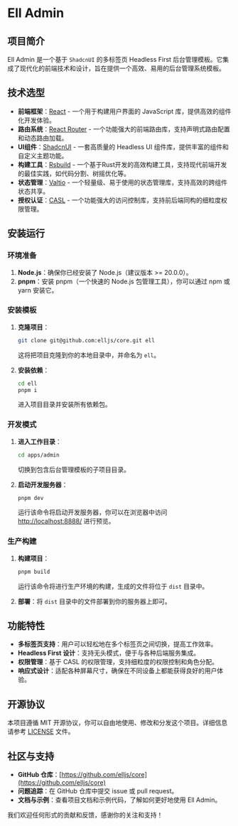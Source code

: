 # Ell Admin

## 项目简介

Ell Admin 是一个基于 `ShadcnUI` 的多标签页 Headless First 后台管理模板。它集成了现代化的前端技术和设计，旨在提供一个高效、易用的后台管理系统模板。

## 技术选型

- **前端框架**：[React](https://react.dev/) - 一个用于构建用户界面的 JavaScript 库，提供高效的组件化开发体验。
- **路由系统**：[React Router](https://reactrouter.com/) - 一个功能强大的前端路由库，支持声明式路由配置和动态路由加载。
- **UI组件**：[ShadcnUI](https://ui.shadcn.com/) - 一套高质量的 Headless UI 组件库，提供丰富的组件和自定义主题功能。
- **构建工具**：[Rsbuild](https://rsbuild.dev/) - 一个基于Rust开发的高效构建工具，支持现代前端开发的最佳实践，如代码分割、树摇优化等。
- **状态管理**：[Valtio](https://valtio.dev/) - 一个轻量级、易于使用的状态管理库，支持高效的跨组件状态共享。
- **授权认证**：[CASL](https://casl.js.org/) - 一个功能强大的访问控制库，支持前后端同构的细粒度权限管理。

## 安装运行

### 环境准备

1. **Node.js**：确保你已经安装了 Node.js（建议版本 >= 20.0.0）。
2. **pnpm**：安装 pnpm（一个快速的 Node.js 包管理工具），你可以通过 npm 或 yarn 安装它。

### 安装模板

1. **克隆项目**：
   ```bash
   git clone git@github.com:elljs/core.git ell
   ```
   这将把项目克隆到你的本地目录中，并命名为 `ell`。

2. **安装依赖**：
   ```bash
   cd ell
   pnpm i
   ```
   进入项目目录并安装所有依赖包。

### 开发模式

1. **进入工作目录**：
   ```bash
   cd apps/admin
   ```
   切换到包含后台管理模板的子项目目录。

2. **启动开发服务器**：
   ```bash
   pnpm dev
   ```
   运行该命令将启动开发服务器，你可以在浏览器中访问 [http://localhost:8888/](http://localhost:8888/) 进行预览。

### 生产构建

1. **构建项目**：
   ```bash
   pnpm build
   ```
   运行该命令将进行生产环境的构建，生成的文件将位于 `dist` 目录中。

2. **部署**：将 `dist` 目录中的文件部署到你的服务器上即可。

## 功能特性

- **多标签页支持**：用户可以轻松地在多个标签页之间切换，提高工作效率。
- **Headless First 设计**：支持无头模式，便于与各种后端服务集成。
- **权限管理**：基于 CASL 的权限管理，支持细粒度的权限控制和角色分配。
- **响应式设计**：适配各种屏幕尺寸，确保在不同设备上都能获得良好的用户体验。

## 开源协议

本项目遵循 MIT 开源协议，你可以自由地使用、修改和分发这个项目。详细信息请参考 [LICENSE](LICENSE) 文件。

## 社区与支持

- **GitHub 仓库**：[https://github.com/elljs/core](https://github.com/elljs/core)
- **问题追踪**：在 GitHub 仓库中提交 issue 或 pull request。
- **文档与示例**：查看项目文档和示例代码，了解如何更好地使用 Ell Admin。

我们欢迎任何形式的贡献和反馈，感谢你的关注和支持！